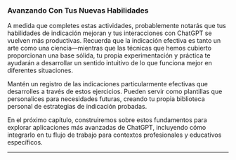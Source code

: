 ### Avanzando Con Tus Nuevas Habilidades

A medida que completes estas actividades, probablemente notarás que tus habilidades de indicación mejoran y tus interacciones con ChatGPT se vuelven más productivas. Recuerda que la indicación efectiva es tanto un arte como una ciencia—mientras que las técnicas que hemos cubierto proporcionan una base sólida, tu propia experimentación y práctica te ayudarán a desarrollar un sentido intuitivo de lo que funciona mejor en diferentes situaciones.

Mantén un registro de las indicaciones particularmente efectivas que desarrolles a través de estos ejercicios. Pueden servir como plantillas que personalices para necesidades futuras, creando tu propia biblioteca personal de estrategias de indicación probadas.

En el próximo capítulo, construiremos sobre estos fundamentos para explorar aplicaciones más avanzadas de ChatGPT, incluyendo cómo integrarlo en tu flujo de trabajo para contextos profesionales y educativos específicos.

--- 
